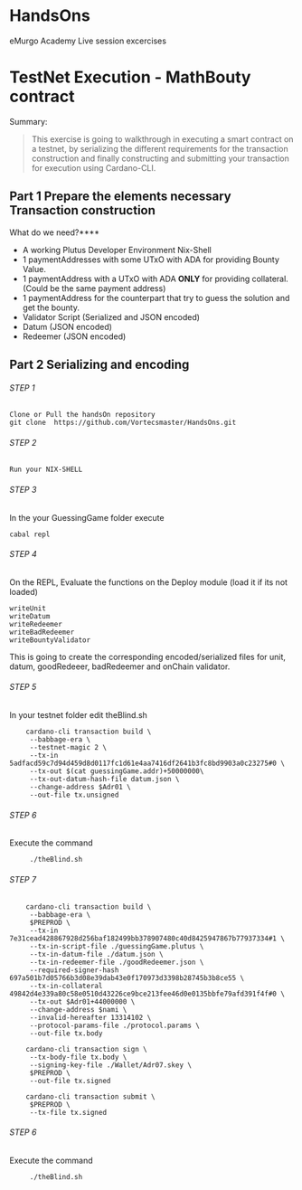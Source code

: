 # HandsOns
eMurgo Academy Live session excercises


# TestNet Execution - MathBouty contract

Summary:
> This exercise is going to walkthrough in executing a smart contract on a testnet, by serializing the different requirements for the transaction construction and finally constructing and submitting your transaction for execution using Cardano-CLI.

## Part 1 Prepare the elements necessary Transaction construction 

What do we need?****

* A working Plutus Developer Environment Nix-Shell
* 1 paymentAddresses with some UTxO with ADA for providing Bounty Value.
* 1 paymentAddress with a UTxO with ADA **ONLY** for providing collateral. (Could be the same payment address)
* 1 paymentAddress for the counterpart that try to guess the solution and get the bounty.
* Validator Script (Serialized and JSON encoded)
* Datum (JSON encoded)
* Redeemer (JSON encoded)


## Part 2 Serializing and encoding 

###### STEP 1
    Clone or Pull the handsOn repository
    git clone  https://github.com/Vortecsmaster/HandsOns.git


###### STEP 2
    Run your NIX-SHELL

###### STEP 3
In the your GuessingGame folder execute 

    cabal repl

###### STEP 4
On the REPL, Evaluate the functions on the Deploy module (load it if its not loaded)

    writeUnit
    writeDatum
    writeRedeemer
    writeBadRedeemer
    writeBountyValidator

This is going to create the corresponding encoded/serialized files for unit, datum, goodRedeeer, badRedeemer and onChain validator.

###### STEP 5 
In your testnet folder edit theBlind.sh
```
    cardano-cli transaction build \
     --babbage-era \
     --testnet-magic 2 \
     --tx-in 5adfacd59c7d94d459d8d0117fc1d61e4aa7416df2641b3fc8bd9903a0c23275#0 \
     --tx-out $(cat guessingGame.addr)+50000000\
     --tx-out-datum-hash-file datum.json \
     --change-address $Adr01 \
     --out-file tx.unsigned
```

###### STEP 6
Execute the command
```  
     ./theBlind.sh
``` 

###### STEP 7
```
    cardano-cli transaction build \
     --babbage-era \
     $PREPROD \
     --tx-in 7e31cead428867928d256baf182499bb378907480c40d8425947867b77937334#1 \
     --tx-in-script-file ./guessingGame.plutus \
     --tx-in-datum-file ./datum.json \
     --tx-in-redeemer-file ./goodRedeemer.json \
     --required-signer-hash 697a501b7d05766b3d08e39dab43e0f170973d3398b28745b3b8ce55 \
     --tx-in-collateral 49842d4e339a80c58e0510d43226ce9bce213fee46d0e0135bbfe79afd391f4f#0 \
     --tx-out $Adr01+44000000 \
     --change-address $nami \
     --invalid-hereafter 13314102 \
     --protocol-params-file ./protocol.params \
     --out-file tx.body

    cardano-cli transaction sign \
     --tx-body-file tx.body \
     --signing-key-file ./Wallet/Adr07.skey \
     $PREPROD \
     --out-file tx.signed

    cardano-cli transaction submit \
     $PREPROD \
     --tx-file tx.signed
``` 

###### STEP 6
Execute the command
``` 
     ./theBlind.sh
```